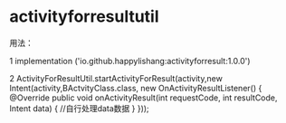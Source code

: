# activityforresultutil



用法：

 1
       implementation ('io.github.happylishang:activityforresult:1.0.0')


 2
        ActivityForResultUtil.startActivityForResult(activity,new Intent(activity,BActvityClass.class, new OnActivityResultListener() {
            @Override
            public void onActivityResult(int requestCode, int resultCode, Intent data) {
               //自行处理data数据
            }
        }));
